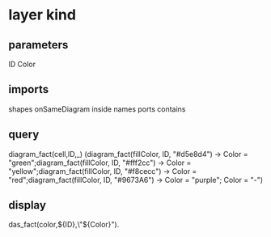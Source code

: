 # layer kind
## parameters
  ID
  Color
## imports
  shapes
  onSameDiagram
  inside
  names
  ports
  contains
## query
diagram_fact(cell,ID,_) 
(diagram_fact(fillColor, ID, "#d5e8d4")  -> Color = "green";diagram_fact(fillColor, ID, "#fff2cc")  -> Color = "yellow";diagram_fact(fillColor, ID, "#f8cecc")  -> Color = "red";diagram_fact(fillColor, ID, "#9673A6")  -> Color = "purple"; Color = "-")
## display
  das_fact(color,${ID},\"${Color}\").

